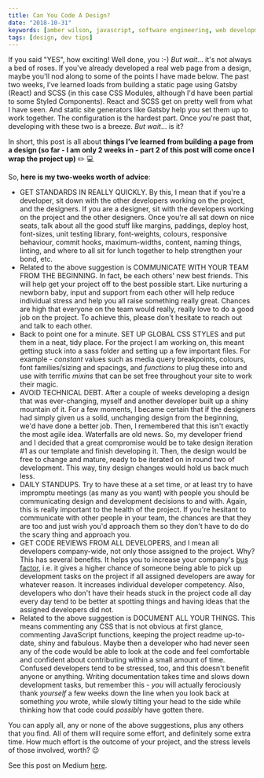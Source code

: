 ```yaml
---
title: Can You Code A Design?
date: "2018-10-31"
keywords: [amber wilson, javascript, software engineering, web development, coding, design,communication, communicate, documentation, document]
tags: [design, dev tips]
---
```


If you said "YES", how exciting! Well done, you :-) *But wait*... it's not always a bed of roses. If you've already developed a real web page from a design, maybe you'll nod along to some of the points I have made below. The past two weeks, I’ve learned loads from building a static page using Gatsby (React) and SCSS (in this case CSS Modules, although I'd have been partial to some Styled Components). React and SCSS get on pretty well from what I have seen. And static site generators like Gatsby help you set them up to work together. The configuration is the hardest part. Once you're past that, developing with these two is a breeze. *But wait*... is it?

In short, this post is all about **things I’ve learned from building a page from a design (so far - I am only 2 weeks in - part 2 of this post will come once I wrap the project up)** ✏️ 💻

So, **here is my two-weeks worth of advice**:

*   GET STANDARDS IN REALLY QUICKLY. By this, I mean that if you're a developer, sit down with the other developers working on the project, and the designers. If you are a designer, sit with the developers working on the project and the other designers. Once you're all sat down on nice seats, talk about all the good stuff like margins, paddings, deploy host, font-sizes, unit testing library, font-weights, colours, responsive behaviour, commit hooks, maximum-widths, content, naming things, linting, and where to all sit for lunch together to help strengthen your bond, etc.
*   Related to the above suggestion is COMMUNICATE WITH YOUR TEAM FROM THE BEGINNING. In fact, be each others' new best friends. This will help get your project off to the best possible start. Like nurturing a newborn baby, input and support from each other will help reduce individual stress and help you all raise something really great. Chances are high that everyone on the team would really, really love to do a good job on the project. To achieve this, please don't hesitate to reach out and talk to each other.
*   Back to point one for a minute. SET UP GLOBAL CSS STYLES and put them in a neat, tidy place. For the project I am working on, this meant getting stuck into a sass folder and setting up a few important files. For example - _constant_ values such as media query breakpoints, colours, font families/sizing and spacings, and _functions_ to plug these into and use with terrific _mixins_ that can be set free throughout your site to work their magic.
*   AVOID TECHNICAL DEBT. After a couple of weeks developing a design that was ever-changing, myself and another developer built up a shiny mountain of it. For a few moments, I became certain that if the designers had simply given us a solid, unchanging design from the beginning, we'd have done a better job. Then, I remembered that this isn't exactly the most agile idea. Waterfalls are old news. So, my developer friend and I decided that a great compromise would be to take design iteration #1 as our template and finish developing it. Then, the design would be free to change and mature, ready to be iterated on in round two of development. This way, tiny design changes would hold us back much less.
*   DAILY STANDUPS. Try to have these at a set time, or at least try to have impromptu meetings (as many as you want) with people you should be communicating design and development decisions to and with. Again, this is really important to the health of the project. If you're hesitant to communicate with other people in your team, the chances are that they are too and just wish you'd approach them so they don't have to do do the scary thing and approach you.
*   GET CODE REVIEWS FROM ALL DEVELOPERS, and I mean all developers company-wide, not only those assigned to the project. Why? This has several benefits. It helps you to increase your company's [bus factor](https://medium.com/tech-tajawal/the-bus-factor-6ea1a3ede6bd), i.e. it gives a higher chance of someone being able to pick up development tasks on the project if all assigned developers are away for whatever reason. It increases individual developer competency. Also, developers who don't have their heads stuck in the project code all day every day tend to be better at spotting things and having ideas that the assigned developers did not.
*   Related to the above suggestion is DOCUMENT ALL YOUR THINGS. This means commenting any CSS that is not obvious at first glance, commenting JavaScript functions, keeping the project readme up-to-date, shiny and fabulous. Maybe then a developer who had never seen any of the code would be able to look at the code and feel comfortable and confident about contributing within a small amount of time. Confused developers tend to be stressed, too, and this doesn't benefit anyone or anything. Writing documentation takes time and slows down development tasks, but remember this - _you_ will actually ferociously thank _yourself_ a few weeks down the line when you look back at something _you_ wrote, while slowly tilting your head to the side while thinking how that code could _possibly_ have gotten there.

You can apply all, any or none of the above suggestions, plus any others that you find. All of them will require some effort, and definitely some extra time. How much effort is the outcome of your project, and the stress levels of those involved, worth? 😉

See this post on Medium [here](https://medium.com/@ambrwlsn90/can-you-code-a-design-4d1e9f07795c).